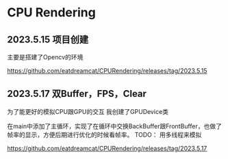 # CPU Rendering

## 2023.5.15 项目创建

主要是搭建了Opencv的环境

https://github.com/eatdreamcat/CPURendering/releases/tag/2023.5.15

## 2023.5.17 双Buffer，FPS，Clear

为了能更好的模拟CPU跟GPU的交互
我创建了GPUDevice类

在main中添加了主循环，实现了在循环中交换BackBuffer跟FrontBuffer，也做了帧率的显示，方便后期进行优化的时候看帧率。
TODO：
 用多线程来模拟

https://github.com/eatdreamcat/CPURendering/releases/tag/2023.5.17